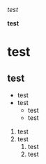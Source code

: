 *test*

**test**

# test

## test

* test
* test
	* test
	* test

1. test
1. test
	1. test
	1. test

 
